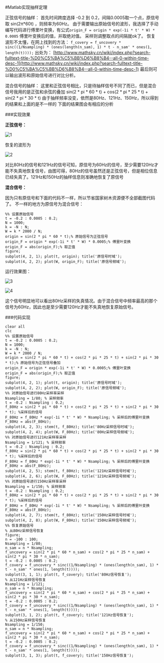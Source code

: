 #Matlab实现抽样定理

正弦信号的抽样：
首先时间跨度选择 -0.2 到 0.2，间隔0.0005取一个点，原信号取 sin⁡(2π*60t) ，则频率为60Hz。
由于需要输出原始信号的波形，我选择了手动编写代码进行傅里叶变换，有公式`origin_F = origin * exp(-1i * t' * W) * 0.0005` 傅里叶变换后的值，并取绝对值。
采样则调整取点的间隔就ok了。
恢复波形不太懂，在网上找到的方法：
`f_covery = f_uncovery * sinc((1/Nsampling) * (ones(length(n_sam), 1) * t - n_sam' * ones(1, length(t))));`
出处为：
[http://www.mathsky.cn/wiki/index.php?search-fulltext-title-%D0%C5%BA%C5%BB%D6%B8%B4--all-0-within-time-desc-1](http://www.mathsky.cn/wiki/index.php?search-fulltext-title-%D0%C5%BA%C5%BB%D6%B8%B4--all-0-within-time-desc-1)
最后则可以输出波形和原始信号进行对比分析。

混合信号的抽样：
这里和正弦信号相比，只是待抽样信号不同了而已，但是混合信号我用的是正弦和余弦的叠加
sin(2 * pi * 60 * t) + cos(2 * pi * 25 * t) + sin(2 * pi * 30 * t)
由于抽样频率没变，依然是80Hz、121Hz、150Hz，所以得到的结果和上面的是不一样的
下面的结果图会有相应的分析


###实现效果

**正弦信号：**

![1](http://images0.cnblogs.com/blog2015/701997/201507/231525010212255.png)

恢复的波形为

![2](http://images0.cnblogs.com/blog2015/701997/201507/231525095535250.png)

对比80Hz的信号和121Hz的信号可知，原信号为60Hz的信号，至少需要120Hz才能不失真地恢复信号，由图可得，80Hz的信号虽然还是正弦信号，但是相位信息已经失真了。121Hz和150Hz的抽样信息则准确地恢复了原信号

**混合信号：**

因为只有原信号和下面的代码不一样，所以节省国家树木资源便不全部截图代码了。
不一样的地方为原信号为混合信号：

```
%% 设置原始信号
t = -0.2 : 0.0005 : 0.2;
N = 1000;
k = -N : N;
W = k * 2000 / N;
origin = sin(2 * pi * 60 * t);% 原始信号为正弦信号
origin_F = origin * exp(-1i * t' * W) * 0.0005;% 傅里叶变换
origin_F = abs(origin_F);% 取正值
figure;
subplot(4, 2, 1); plot(t, origin); title('原信号时域');
subplot(4, 2, 2); plot(W, origin_F); title('原信号频域');
```

运行效果图：

![3](http://images0.cnblogs.com/blog2015/701997/201507/231525342094517.png)

![4](http://images0.cnblogs.com/blog2015/701997/201507/231525406151426.png)

这个信号明显地可以看出80Hz采样的失真情况。由于混合信号中频率最高的那个信号为60Hz，因此也是至少需要120Hz才能不失真地恢复原始信号。

###代码实现

```
clear all
clc
%% 设置原始信号
t = -0.2 : 0.0005 : 0.2;
N = 1000;
k = -N : N;
W = k * 2000 / N;
origin = sin(2 * pi * 60 * t) + cos(2 * pi * 25 * t) + sin(2 * pi * 30 * t);% 原始信号为正弦信号叠加
origin_F = origin * exp(-1i * t' * W) * 0.0005;% 傅里叶变换
origin_F = abs(origin_F);% 取正值
figure;
subplot(4, 2, 1); plot(t, origin); title('原信号时域');
subplot(4, 2, 2); plot(W, origin_F); title('原信号频域');
%% 对原始信号进行80Hz采样率采样
Nsampling = 1/80; % 采样频率
t = -0.2 : Nsampling : 0.2;
f_80Hz = sin(2 * pi * 60 * t) + cos(2 * pi * 25 * t) + sin(2 * pi * 30 * t); %采样后的信号
F_80Hz = f_80Hz * exp(-1i * t' * W) * Nsampling; % 采样后的傅里叶变换
F_80Hz = abs(F_80Hz);
subplot(4, 2, 3); stem(t, f_80Hz); title('80Hz采样信号时域');
subplot(4, 2, 4); plot(W, F_80Hz); title('80Hz采样信号频域');
%% 对原始信号进行121Hz采样率采样
Nsampling = 1/121; % 采样频率
t = -0.2 : Nsampling : 0.2;
f_80Hz = sin(2 * pi * 60 * t) + cos(2 * pi * 25 * t) + sin(2 * pi * 30 * t); %采样后的信号
F_80Hz = f_80Hz * exp(-1i * t' * W) * Nsampling; % 采样后的傅里叶变换
F_80Hz = abs(F_80Hz);
subplot(4, 2, 5); stem(t, f_80Hz); title('121Hz采样信号时域');
subplot(4, 2, 6); plot(W, F_80Hz); title('121Hz采样信号频域');
%% 对原始信号进行150Hz采样率采样
Nsampling = 1/150; % 采样频率
t = -0.2 : Nsampling : 0.2;
f_80Hz = sin(2 * pi * 60 * t) + cos(2 * pi * 25 * t) + sin(2 * pi * 30 * t); %采样后的信号
F_80Hz = f_80Hz * exp(-1i * t' * W) * Nsampling; % 采样后的傅里叶变换
F_80Hz = abs(F_80Hz);
subplot(4, 2, 7); stem(t, f_80Hz); title('150Hz采样信号时域');
subplot(4, 2, 8); plot(W, F_80Hz); title('150Hz采样信号频域');
%% 恢复原始信号
% 从80Hz采样信号恢复
figure;
n = -100 : 100;
Nsampling = 1/80;
n_sam = n * Nsampling;
f_uncovery = sin(2 * pi * 60 * n_sam) + cos(2 * pi * 25 * n_sam) + sin(2 * pi * 30 * n_sam);
t = -0.2 : 0.0005 : 0.2;
f_covery = f_uncovery * sinc((1/Nsampling) * (ones(length(n_sam), 1) * t - n_sam' * ones(1, length(t))));
subplot(3, 1, 1); plot(t, f_covery); title('80Hz信号恢复');
% 从121Hz采样信号恢复
Nsampling = 1/121;
n_sam = n * Nsampling;
f_uncovery = sin(2 * pi * 60 * n_sam) + cos(2 * pi * 25 * n_sam) + sin(2 * pi * 30 * n_sam);
t = -0.2 : 0.0005 : 0.2;
f_covery = f_uncovery * sinc((1/Nsampling) * (ones(length(n_sam), 1) * t - n_sam' * ones(1, length(t))));
subplot(3, 1, 2); plot(t, f_covery); title('121Hz信号恢复');
% 从150Hz采样信号恢复
Nsampling = 1/150;
n_sam = n * Nsampling;
f_uncovery = sin(2 * pi * 60 * n_sam) + cos(2 * pi * 25 * n_sam) + sin(2 * pi * 30 * n_sam);
t = -0.2 : 0.0005 : 0.2;
f_covery = f_uncovery * sinc((1/Nsampling) * (ones(length(n_sam), 1) * t - n_sam' * ones(1, length(t))));
subplot(3, 1, 3); plot(t, f_covery); title('150Hz信号恢复');
```